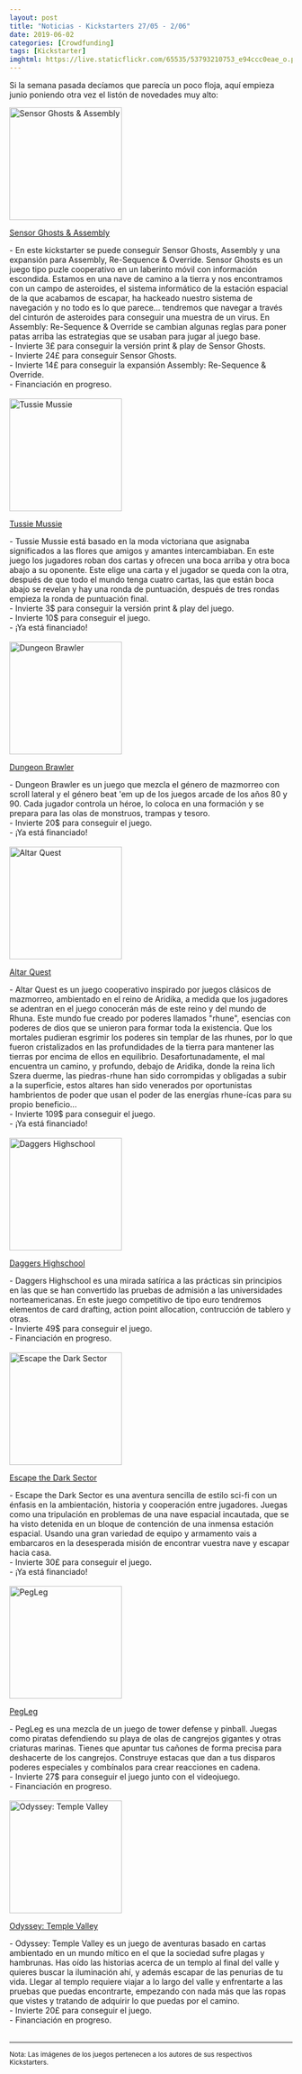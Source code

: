 ```yaml
---
layout: post
title: "Noticias - Kickstarters 27/05 - 2/06"
date: 2019-06-02
categories: [Crowdfunding]
tags: [Kickstarter]
imghtml: https://live.staticflickr.com/65535/53793210753_e94ccc0eae_o.png
---
```


Si la semana pasada decíamos que parecía un poco floja, aquí empieza junio 
poniendo otra vez el listón de novedades muy alto:

<div class="row">
    <div class="col-md-3">
        <img width="200" height="200"
            src="https://ksr-ugc.imgix.net/assets/025/219/381/f110cfb8b16608fab021996a09e2d907_original.png?ixlib=rb-2.0.0&w=680&fit=max&v=1558467096&auto=format&gif-q=50&lossless=true&s=add195d4fff54a772cf2e58991203df0"
            class="img-thumbnail" alt="Sensor Ghosts & Assembly">
    </div>
    <div class="col-md-9">
        <p>
            <a target="_blank" 
                href="https://www.kickstarter.com/projects/wrengames/sensor-ghosts-and-assembly-2-unique-sci-fi-coop-puzzle-games?ref=mazmorreoensolitario">
                Sensor Ghosts & Assembly
            </a>
        </p>
           - En este kickstarter se puede conseguir Sensor Ghosts, Assembly y
           una expansión para Assembly, Re-Sequence & Override. Sensor Ghosts
           es un juego tipo puzle cooperativo en un laberinto móvil con
           información escondida. Estamos en una nave de camino a la tierra y
           nos encontramos con un campo de asteroides, el sistema informático
           de la estación espacial de la que acabamos de escapar, ha hackeado
           nuestro sistema de navegación y no todo es lo que
           parece... tendremos que navegar a través del cinturón de asteroides
           para conseguir una muestra de un virus. En Assembly: Re-Sequence &
           Override se cambian algunas reglas para poner patas arriba las
           estrategias que se usaban para jugar al juego base.
           <br>
           - Invierte 3£ para conseguir la versión print & play de Sensor
          Ghosts. 
          <br>
          - Invierte 24£ para conseguir Sensor Ghosts.
          <br>
          - Invierte 14£ para conseguir la expansión Assembly: Re-Sequence &
            Override.
          <br>
          - Financiación en progreso.
    </div>
</div>
<br>

<div class="row">
    <div class="col-md-3">
        <img width="200" height="200"
            src="https://ksr-ugc.imgix.net/assets/025/273/443/15e0e4ae5d55c51e4b34dc6cf986f8d2_original.jpg?ixlib=rb-2.0.0&w=680&fit=max&v=1558905244&auto=format&gif-q=50&q=92&s=55229fc377e1c4a1c86c2ace8eb87cf8"
            class="img-thumbnail" alt="Tussie Mussie">
    </div>
    <div class="col-md-9">
        <p>
            <a target="_blank" 
                href="https://www.kickstarter.com/projects/239309591/tussie-mussie-by-elizabeth-hargrave-wingspan?ref=mazmorreoensolitario">
                Tussie Mussie
            </a>
        </p>
           - Tussie Mussie está basado en la moda victoriana que asignaba
           significados a las flores que amigos y amantes intercambiaban. En
           este juego los jugadores roban dos cartas y ofrecen una boca arriba
           y otra boca abajo a su oponente. Este elige una carta y el jugador
           se queda con la otra, después de que todo el mundo tenga cuatro
           cartas, las que están boca abajo se revelan y hay una ronda de
           puntuación, después de tres rondas empieza la ronda de puntuación
           final.
           <br>
           - Invierte 3$ para conseguir la versión print & play del juego.
          <br>
          - Invierte 10$ para conseguir el juego.
          <br>
          - ¡Ya está financiado!
    </div>
</div>
<br>

<div class="row">
    <div class="col-md-3">
        <img width="200" height="200"
            src="https://ksr-ugc.imgix.net/assets/025/258/225/77535048c3221c980c6ac23cac37d8e4_original.gif?ixlib=rb-2.0.0&w=680&fit=max&v=1558731070&auto=format&gif-q=50&q=92&s=a25c8b2bab8cdcdda8005cfea79eadc1"
            class="img-thumbnail" alt="Dungeon Brawler">
    </div>
    <div class="col-md-9">
        <p>
            <a target="_blank" 
                href="https://www.kickstarter.com/projects/hypercubegames/dungeon-brawler?ref=mazmorreoensolitario">
                Dungeon Brawler 
            </a>
        </p>
           - Dungeon Brawler  es un juego que mezcla el género de mazmorreo
           con scroll lateral y el género beat 'em up de los juegos arcade
           de los años 80 y 90. Cada jugador controla un héroe, lo coloca
           en una formación y se prepara para las olas de monstruos,
           trampas y tesoro.
           <br>
          - Invierte 20$ para conseguir el juego.
          <br>
          - ¡Ya está financiado!
    </div>
</div>
<br>

<div class="row">
    <div class="col-md-3">
        <img width="200" height="200"
            src="https://ksr-ugc.imgix.net/assets/025/270/416/5082499c81dc72d23afe9aa64a723360_original.jpg?ixlib=rb-2.0.0&w=680&fit=max&v=1558879604&auto=format&gif-q=50&q=92&s=544be22902ccd0548e716f380eb86fc1"
            class="img-thumbnail" alt="Altar Quest">
    </div>
    <div class="col-md-9">
        <p>
            <a target="_blank" 
                href="https://www.kickstarter.com/projects/blacklistgames/altar-quest?ref=mazmorreoensolitario">
                Altar Quest
            </a>
        </p>
           - Altar Quest es un juego cooperativo inspirado por juegos clásicos
           de mazmorreo, ambientado en el reino de Aridika, a medida que los
           jugadores se adentran en el juego conocerán más de este reino y del
           mundo de Rhuna. Este mundo fue creado por poderes llamados "rhune",
           esencias con poderes de dios que se unieron para formar toda la
           existencia. Que los mortales pudieran esgrimir los poderes sin
           templar de las rhunes, por lo que fueron cristalizados en las
           profundidades de la tierra para mantener las tierras por encima de
           ellos en equilibrio. Desafortunadamente, el mal encuentra un camino,
           y profundo, debajo de Aridika, donde la reina lich Szera duerme, las
           piedras-rhune han sido corrompidas y obligadas a subir a la
           superficie, estos altares han sido venerados por oportunistas
           hambrientos de poder que usan el poder de las energías rhune-ícas
           para su propio beneficio...
           <br>
          - Invierte 109$ para conseguir el juego.
          <br>
          - ¡Ya está financiado!
    </div>
</div>
<br>


<div class="row">
    <div class="col-md-3">
        <img width="200" height="200"
            src="https://ksr-ugc.imgix.net/assets/024/966/143/05604e19167a2a01a76c337de488151b_original.png?ixlib=rb-2.0.0&w=680&fit=max&v=1556664921&auto=format&gif-q=50&lossless=true&s=2cc3a13dd5959986edadcfab7445e6ad"
            class="img-thumbnail" alt="Daggers Highschool">
    </div>
    <div class="col-md-9">
        <p>
            <a target="_blank" 
                href="https://www.kickstarter.com/projects/975340335/daggers-highschool?ref=mazmorreoensolitario">
                Daggers Highschool
            </a>
        </p>
           - Daggers Highschool es una mirada satírica a las prácticas sin
           principios en las que se han convertido las pruebas de admisión a
           las universidades norteamericanas. En este juego competitivo de tipo
           euro tendremos elementos de card drafting, action point allocation,
           contrucción de tablero y otras. 
           <br>
          - Invierte 49$ para conseguir el juego.
          <br>
          - Financiación en progreso.
    </div>
</div>
<br>

<div class="row">
    <div class="col-md-3">
        <img width="200" height="200"
            src="https://ksr-ugc.imgix.net/assets/025/293/071/7e64872bf5435d11e72330b5617e5e83_original.jpg?ixlib=rb-2.0.0&w=680&fit=max&v=1559065975&auto=format&gif-q=50&q=92&s=f885a78188de90070166ec638f00deab"
            class="img-thumbnail" alt="Escape the Dark Sector">
    </div>
    <div class="col-md-9">
        <p>
            <a target="_blank" 
                href="https://www.kickstarter.com/projects/themeborne/escape-the-dark-sector?ref=mazmorreoensolitario">
                Escape the Dark Sector
            </a>
        </p>
           - Escape the Dark Sector es una aventura sencilla de estilo sci-fi
           con un énfasis en la ambientación, historia y cooperación entre
           jugadores. Juegas como una tripulación en problemas de una nave
           espacial incautada, que se ha visto detenida en un bloque de
           contención de una inmensa estación espacial. Usando una gran
           variedad de equipo y armamento vais a embarcaros en la desesperada
           misión de encontrar vuestra nave y escapar hacia casa.
           <br>
          - Invierte 30£ para conseguir el juego.
          <br>
          - ¡Ya está financiado!
    </div>
</div>
<br>

<div class="row">
    <div class="col-md-3">
        <img width="200" height="200"
            src="https://ksr-ugc.imgix.net/assets/025/331/608/1aa4fbe60edba4767335b865f1f1bade_original.png?ixlib=rb-2.0.0&w=680&fit=max&v=1559321665&auto=format&gif-q=50&lossless=true&s=58845f9a1a5e85dd0ff314704d431ccb"
            class="img-thumbnail" alt="PegLeg">
    </div>
    <div class="col-md-9">
        <p>
            <a target="_blank" 
                href="https://www.kickstarter.com/projects/fowers/pegleg-pirate-pinball?ref=mazmorreoensolitario">
                PegLeg
            </a>
        </p>
           - PegLeg es una mezcla de un juego de tower defense y
           pinball. Juegas como piratas defendiendo su playa de olas de
           cangrejos gigantes y otras criaturas marinas. Tienes que apuntar tus
           cañones de forma precisa para deshacerte de los cangrejos. Construye
           estacas que dan a tus disparos poderes especiales y combínalos para
           crear reacciones en cadena.
           <br>
          - Invierte 27$ para conseguir el juego junto con el videojuego.
          <br>
          - Financiación en progreso.
    </div>
</div>
<br>

<div class="row">
    <div class="col-md-3">
        <img width="200" height="200"
            src="https://ksr-ugc.imgix.net/assets/025/307/159/4ff5f2f987cda51309ba9600e08aa363_original.png?ixlib=rb-2.0.0&w=680&fit=max&v=1559152983&auto=format&gif-q=50&lossless=true&s=59230efd815a0498639f37d8d60c761f"
            class="img-thumbnail" alt="Odyssey: Temple Valley">
    </div>
    <div class="col-md-9">
        <p>
            <a target="_blank" 
                href="https://www.kickstarter.com/projects/paleheretic/odyssey-temple-valley?ref=mazmorreoensolitario">
                Odyssey: Temple Valley
            </a>
        </p>
           - Odyssey: Temple Valley es un juego de aventuras basado en cartas
           ambientado en un mundo mítico en el que la sociedad sufre plagas y
           hambrunas. Has oído las historias acerca de un templo al final del
           valle y quieres buscar la iluminación ahí, y además escapar de las
           penurias de tu vida. Llegar al templo requiere viajar a lo largo
           del valle y enfrentarte a las pruebas que puedas encontrarte,
           empezando con nada más que las ropas que vistes y tratando de
           adquirir lo que puedas por el camino.
           <br>
          - Invierte 20£ para conseguir el juego.
          <br>
          - Financiación en progreso.
    </div>
</div>
<br>



<hr>

<small>Nota: Las imágenes de los juegos pertenecen a los autores de sus
respectivos Kickstarters.</small>
